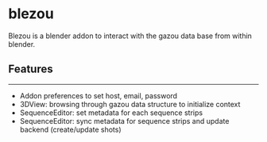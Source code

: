 
# blezou

Blezou is a blender addon to interact with the gazou data base from within blender. 

## Features
---------
- Addon preferences to set host, email, password
- 3DView: browsing through gazou data structure to initialize context
- SequenceEditor: set metadata for each sequence strips
- SequenceEditor: sync metadata for sequence strips and update backend (create/update shots)
